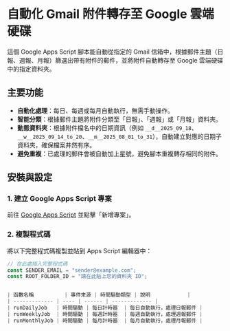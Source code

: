 # 自動化 Gmail 附件轉存至 Google 雲端硬碟

這個 Google Apps Script 腳本能自動從指定的 Gmail 信箱中，根據郵件主題（日報、週報、月報）篩選出帶有附件的郵件，並將附件自動轉存至 Google 雲端硬碟中的指定資料夾。

## 主要功能

- **自動化處理**：每日、每週或每月自動執行，無需手動操作。
- **智能分類**：根據郵件主題將附件分類至「日報」、「週報」或「月報」資料夾。
- **動態資料夾**：根據附件檔名中的日期資訊（例如 `__d__2025_09_18`、`__w__2025_09_14_to_20`、`__m__2025_08_01_to_31`），自動建立對應的日期子資料夾，確保檔案井然有序。
- **避免重複**：已處理的郵件會被自動加上星號，避免腳本重複轉存相同的附件。

## 安裝與設定

### 1. 建立 Google Apps Script 專案

前往 [Google Apps Script](https://script.google.com/) 並點擊「新增專案」。

### 2. 複製程式碼

將以下完整程式碼複製並貼到 Apps Script 編輯器中：

```javascript
// 在此處插入完整程式碼
const SENDER_EMAIL = "sender@example.com"; 
const ROOT_FOLDER_ID = "請在此貼上您的資料夾 ID";


| 函數名稱          | 事件來源 | 時間驅動類型 | 說明            |
| ------------- | ---- | ------ | ------------- |
| runDailyJob   | 時間驅動 | 每日計時器  | 每日自動執行，處理日報郵件 |
| runWeeklyJob  | 時間驅動 | 每週計時器  | 每週自動執行，處理週報郵件 |
| runMonthlyJob | 時間驅動 | 每月計時器  | 每月自動執行，處理月報郵件 |
